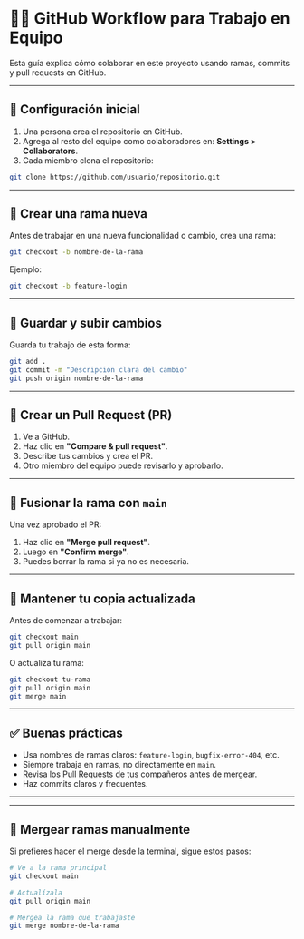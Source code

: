 # 🧑‍💻 GitHub Workflow para Trabajo en Equipo

Esta guía explica cómo colaborar en este proyecto usando ramas, commits y pull requests en GitHub.

---

## 🔧 Configuración inicial

1. Una persona crea el repositorio en GitHub.
2. Agrega al resto del equipo como colaboradores en:
   **Settings > Collaborators**.
3. Cada miembro clona el repositorio:

```bash
git clone https://github.com/usuario/repositorio.git
```

---

## 🌱 Crear una rama nueva

Antes de trabajar en una nueva funcionalidad o cambio, crea una rama:

```bash
git checkout -b nombre-de-la-rama
```

Ejemplo:

```bash
git checkout -b feature-login
```

---

## 💾 Guardar y subir cambios

Guarda tu trabajo de esta forma:

```bash
git add .
git commit -m "Descripción clara del cambio"
git push origin nombre-de-la-rama
```

---

## 🔁 Crear un Pull Request (PR)

1. Ve a GitHub.
2. Haz clic en **"Compare & pull request"**.
3. Describe tus cambios y crea el PR.
4. Otro miembro del equipo puede revisarlo y aprobarlo.

---

## 🔄 Fusionar la rama con `main`

Una vez aprobado el PR:

1. Haz clic en **"Merge pull request"**.
2. Luego en **"Confirm merge"**.
3. Puedes borrar la rama si ya no es necesaria.

---

## 🧹 Mantener tu copia actualizada

Antes de comenzar a trabajar:

```bash
git checkout main
git pull origin main
```

O actualiza tu rama:

```bash
git checkout tu-rama
git pull origin main
git merge main
```

---

## ✅ Buenas prácticas

- Usa nombres de ramas claros: `feature-login`, `bugfix-error-404`, etc.
- Siempre trabaja en ramas, no directamente en `main`.
- Revisa los Pull Requests de tus compañeros antes de mergear.
- Haz commits claros y frecuentes.

---

---

## 🔀 Mergear ramas manualmente

Si prefieres hacer el merge desde la terminal, sigue estos pasos:

```bash
# Ve a la rama principal
git checkout main

# Actualízala
git pull origin main

# Mergea la rama que trabajaste
git merge nombre-de-la-rama

